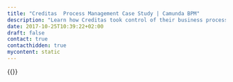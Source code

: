 ```yaml
---
title: "Creditas  Process Management Case Study | Camunda BPM"
description: "Learn how Creditas took control of their business process automation and improved efficiency in their organization with Camunda. Camunda is the leader for workflow automation based on Java and BPMN 2.0."
date: 2017-10-25T10:39:22+02:00
draft: false
contact: true
contacthidden: true
mycontent: static
---
```

{{<case-study-single
company="Creditas "
companydescription=""
customerquote=""
teaser=""
usecase=""
videolink=""
logo="//images.ctfassets.net/vpidbgnakfvf/1GA5SwkRkzJ60Wov8Ff5BY/8f5d9bbe675a75b04d39ed8659eafe7c/logo-creditas-color-8367919c2a.svg"
pdf=""
thumbnail="">}}